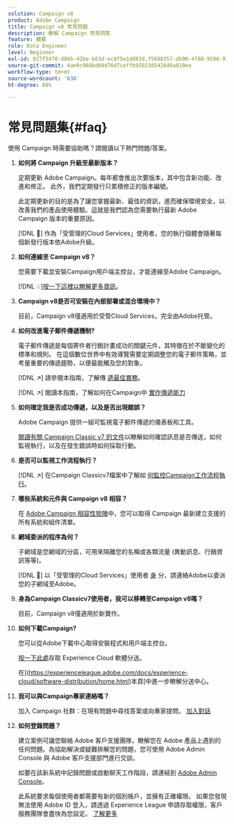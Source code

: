 ```yaml
---
solution: Campaign v8
product: Adobe Campaign
title: Campaign v8 常見問題
description: 瞭解 Campaign 常見問答
feature: 概覽
role: Data Engineer
level: Beginner
exl-id: 027f5478-d86b-42be-b63d-ec8f5e1dd83d,f5688357-db90-4f88-9596-91e9d0a20d75
source-git-commit: 4ae0c968bd68d76d7ceffb91023d5426d6a810ea
workflow-type: tm+mt
source-wordcount: '638'
ht-degree: 66%

---
```


# 常見問題集{#faq}

使用 Campaign 時需要協助嗎？請閱讀以下熱門問題/答案。

1. **如何將 Campaign 升級至最新版本？**

   定期更新 Adobe Campaign。每年都會推出次要版本，其中包含新功能、改進和修正。 此外，我們定期發行只累積修正的版本編號。

   此定期更新的目的是為了讓您掌握最新、最佳的資訊，進而確保環境安全，以改善我們的產品使用體驗。這就是我們認為您需要執行最新 Adobe Campaign 版本的重要原因。

   [!DNL :speech_balloon:] 作為「受管理的Cloud Services」使用者，您的執行個體會隨著每個新發行版本依Adobe升級。

1. **如何連線至 Campaign v8？**

   您需要下載並安裝Campaign用戶端主控台，才能連線至Adobe Campaign。

   [!DNL :bulb:][按一下這裡以瞭解更多資訊](connect.md)。

1. **Campaign v8是否可安裝在內部部署或混合環境中？**

   目前，Campaign v8僅適用於受管Cloud Services，完全由Adobe托管。

1. **如何改進電子郵件傳遞機制?**

   電子郵件傳遞是每個寄件者行銷計畫成功的關鍵元件，其特徵在於不斷變化的標準和規則。 在這個數位世界中有效導覽需要定期調整您的電子郵件策略，並考量重要的傳遞趨勢，以便最能觸及您的對象。

   [!DNL :arrow_upper_right:] 請參閱本指南，了解傳 [遞最佳實務](https://experienceleague.adobe.com/docs/deliverability-learn/deliverability-best-practice-guide/introduction.html?lang=zh-Hant)。

   [!DNL :arrow_upper_right:] 閱讀本指南，了解如何在Campaign中 [實作傳遞能力](https://experienceleague.adobe.com/docs/deliverability-learn/deliverability-best-practice-guide/additional-resources/general-resources.html?lang=zh-Hant)

1. **如何確定我是否成功傳遞，以及是否出現錯誤？**

   Adobe Campaign 提供一組可監視電子郵件傳遞的儀表板和工具。

   [閱讀有關 Campaign Classic v7 的文件](https://experienceleague.adobe.com/docs/campaign-classic/using/sending-messages/monitoring-deliveries/about-delivery-monitoring.html?lang=zh-Hant)以瞭解如何確認訊息是否傳送，如何監視執行，以及在發生錯誤時如何採取行動。

1. **是否可以監視工作流程執行？**

   [!DNL :arrow_upper_right:] 在Campaign Classicv7檔案中了解如 [何監控Campaign工作流程執行](https://experienceleague.adobe.com/docs/campaign-classic/using/automating-with-workflows/executing-a-workflow/starting-a-workflow.html?lang=zh-Hant)。

1. **哪些系統和元件與 Campaign v8 相容？**

   在 [Adobe Campaign 相容性矩陣](compatibility-matrix.md)中，您可以取得 Campaign 最新建立支援的所有系統和組件清單。

1. **網域委派的程序為何？**

   子網域是您網域的分區，可用來隔離您的名稱或各類流量 (異動訊息、行銷資訊等等)。

   [!DNL :speech_balloon:] 以「受管理的Cloud Services」使用者 [身](../start/campaign-faq.md#support) 分，請連絡Adobe以委派您的子網域至Adobe。

1. **身為Campaign Classicv7使用者，我可以移轉至Campaign v8嗎？**

   目前，Campaign v8僅適用於新實作。

1. **如何下載Campaign?**

   您可以從Adobe下載中心取得安裝程式和用戶端主控台。

   [按一下此處](https://experience.adobe.com/#/downloads/content/software-distribution/en/campaign.html)存取 Experience Cloud 軟體分送。


   在](https://experienceleague.adobe.com/docs/experience-cloud/software-distribution/home.html)本頁[中進一步瞭解分送中心。

1. **我可以與Campaign專家連絡嗎？**

   加入 Campaign 社群：在現有問題中尋找答案或向專家提問。 [加入對話](https://experienceleaguecommunities.adobe.com/?profile.language=en)


1. **如何登錄問題？**

   建立案例可讓您聯絡 Adobe 客戶支援團隊，瞭解您在 Adobe 產品上遇到的任何問題。為協助解決或疑難排解您的問題，您可使用 Adobe Admin Console 與 Adobe 客戶支援部門進行交談。

   如要在該新系統中記錄問題或啟動聊天工作階段，請連結到 [Adobe Admin Console](https://adminConsole.adobe.com/overview)。

   此系統要求每個使用者都需要有新的個別帳戶，並擁有正確權限。 如果您發現無法使用 Adobe ID 登入，請透過 Experience League 申請存取權限，客戶服務團隊會盡快為您設定。 [了解更多](https://helpx.adobe.com/tw/enterprise/admin-guide.html/enterprise/using/support-for-experience-cloud.ug.html)

